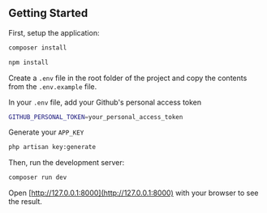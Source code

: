 ## Getting Started

First, setup the application:

```bash
composer install
```
```bash
npm install
```

Create a `.env` file in the root folder of the project and copy the contents from the `.env.example` file.

In your `.env` file, add your Github's personal access token

```bash
GITHUB_PERSONAL_TOKEN=your_personal_access_token
```

Generate your `APP_KEY`

```bash
php artisan key:generate
```

Then, run the development server:

```bash
composer run dev
```

Open [http://127.0.0.1:8000](http://127.0.0.1:8000) with your browser to see the result.
